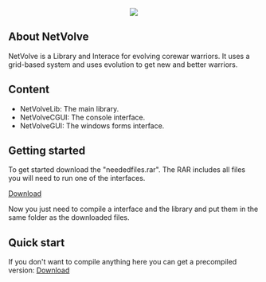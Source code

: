 <p align="center">
  <img src="https://dl.dropboxusercontent.com/u/21883526/netvolve/logo.png"/>
</p>

## About NetVolve

NetVolve is a Library and Interace for evolving corewar warriors. It uses a grid-based system and uses evolution to get new and better warriors.

## Content

* NetVolveLib: The main library.
* NetVolveCGUI: The console interface.
* NetVolveGUI: The windows forms interface.

## Getting started

To get started download the "neededfiles.rar".
The RAR includes all files you will need to run one of the interfaces.

<a href="https://dl.dropboxusercontent.com/u/21883526/neededfiles.rar">Download</a>

Now you just need to compile a interface and the library and put them in the same folder as the downloaded files.

## Quick start

If you don't want to compile anything here you can get a precompiled version: <a href="https://dl.dropboxusercontent.com/u/21883526/precompiled.rar">Download</a>
